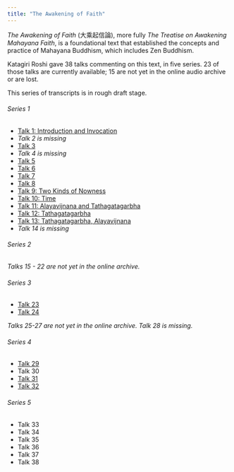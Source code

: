 ```yaml
---
title: "The Awakening of Faith"
---
```


*The Awakening of Faith* (大乘起信論), more fully *The Treatise on Awakening Mahayana Faith*, is a foundational text that established the concepts and practice of Mahayana Buddhism, which includes Zen Buddhism.

Katagiri Roshi gave 38 talks commenting on this text, in five series. 23 of those talks are currently available; 15 are not yet in the online audio archive or are lost.

This series of transcripts is in rough draft stage. 

###### Series 1

- [Talk 1: Introduction and Invocation](1984-03-16-Awakening-of-Faith-Talk-1)
- *Talk 2 is missing*
- [Talk 3](1984-04-06-Awakening-of-Faith-Talk-3)
- *Talk 4 is missing*
- [Talk 5](1984-04-20-Awakening-of-Faith-Talk-5)
- [Talk 6](1984-04-27-Awakening-of-Faith-Talk-6)
- [Talk 7](1984-05-04-Awakening-of-Faith-Talk-7)
- [Talk 8](1984-05-11-Awakening-of-Faith-Talk-8)
- [Talk 9: Two Kinds of Nowness](1984-05-14-Awakening-of-Faith-Talk-9)
- [Talk 10: Time](1984-05-16-Awakening-of-Faith-Talk-10)
- [Talk 11: Alayavijnana and Tathagatagarbha](1984-05-18-Awakening-of-Faith-Talk-11)
- [Talk 12: Tathagatagarbha](1984-05-22-Awakening-of-Faith-Talk-12)
- [Talk 13: Tathagatagarbha, Alayavijnana](1984-05-24-Awakening-of-Faith-Talk-13)
- *Talk 14 is missing*

###### Series 2

*Talks 15 - 22 are not yet in the online archive.*

###### Series 3

- [Talk 23](1984-10-19-Awakening-of-Faith-Talk-23)
- [Talk 24](1984-10-26-Awakening-of-Faith-Talk-24)

*Talks 25-27 are not yet in the online archive. Talk 28 is missing.*

###### Series 4

- [Talk 29](1985-10-18-Awakening-of-Faith-Talk-29)
- Talk 30
- [Talk 31](1985-11-01-Awakening-of-Faith-Talk-31)
- [Talk 32](1985-11-15-Awakening-of-Faith-Talk-32)

###### Series 5

- Talk 33
- Talk 34
- Talk 35
- Talk 36
- Talk 37
- Talk 38
